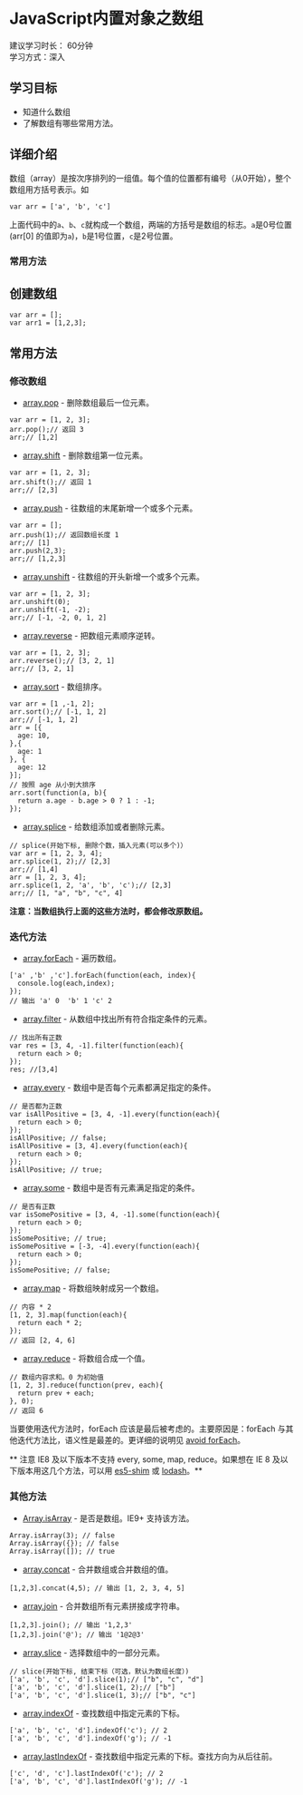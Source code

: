 # JavaScript内置对象之数组
建议学习时长： 60分钟  
学习方式：深入  

## 学习目标
* 知道什么数组
* 了解数组有哪些常用方法。

## 详细介绍
数组（array）是按次序排列的一组值。每个值的位置都有编号（从0开始），整个数组用方括号表示。如
```
var arr = ['a', 'b', 'c']
```

上面代码中的`a`、`b`、`c`就构成一个数组，两端的方括号是数组的标志。`a`是0号位置(arr[0] 的值即为`a`)，`b`是1号位置，`c`是2号位置。

### 常用方法
## 创建数组
```
var arr = [];
var arr1 = [1,2,3];
```

## 常用方法
### 修改数组
* [array.pop](https://developer.mozilla.org/en-US/docs/Web/JavaScript/Reference/Global_Objects/Array/pop) - 删除数组最后一位元素。
```
var arr = [1, 2, 3];
arr.pop();// 返回 3
arr;// [1,2]
```
* [array.shift](https://developer.mozilla.org/en-US/docs/Web/JavaScript/Reference/Global_Objects/Array/shift) - 删除数组第一位元素。
```
var arr = [1, 2, 3];
arr.shift();// 返回 1
arr;// [2,3]
```
* [array.push](https://developer.mozilla.org/en-US/docs/Web/JavaScript/Reference/Global_Objects/Array/push) - 往数组的末尾新增一个或多个元素。
```
var arr = [];
arr.push(1);// 返回数组长度 1
arr;// [1]
arr.push(2,3);
arr;// [1,2,3]
```
* [array.unshift](https://developer.mozilla.org/en-US/docs/Web/JavaScript/Reference/Global_Objects/Array/unshift) - 往数组的开头新增一个或多个元素。
```
var arr = [1, 2, 3];
arr.unshift(0);
arr.unshift(-1, -2);
arr;// [-1, -2, 0, 1, 2]
```
* [array.reverse](https://developer.mozilla.org/en-US/docs/Web/JavaScript/Reference/Global_Objects/Array/reverse) - 把数组元素顺序逆转。
```
var arr = [1, 2, 3];
arr.reverse();// [3, 2, 1]
arr;// [3, 2, 1]
```
* [array.sort](https://developer.mozilla.org/en-US/docs/Web/JavaScript/Reference/Global_Objects/Array/sort) - 数组排序。
```
var arr = [1 ,-1, 2];
arr.sort();// [-1, 1, 2]
arr;// [-1, 1, 2]
arr = [{
  age: 10,
},{
  age: 1
}, {
  age: 12
}];
// 按照 age 从小到大排序
arr.sort(function(a, b){
  return a.age - b.age > 0 ? 1 : -1;
});
```
* [array.splice](https://developer.mozilla.org/en-US/docs/Web/JavaScript/Reference/Global_Objects/Array/splice) - 给数组添加或者删除元素。
```
// splice(开始下标, 删除个数，插入元素(可以多个)）
var arr = [1, 2, 3, 4];
arr.splice(1, 2);// [2,3]
arr;// [1,4]
arr = [1, 2, 3, 4];
arr.splice(1, 2, 'a', 'b', 'c');// [2,3]
arr;// [1, "a", "b", "c", 4]
```

**注意：当数组执行上面的这些方法时，都会修改原数组。**

### 迭代方法
* [array.forEach](https://developer.mozilla.org/en-US/docs/Web/JavaScript/Reference/Global_Objects/Array/forEach) - 遍历数组。
```
['a' ,'b' ,'c'].forEach(function(each, index){
  console.log(each,index);
});
// 输出 'a' 0  'b' 1 'c' 2
```
* [array.filter](https://developer.mozilla.org/en-US/docs/Web/JavaScript/Reference/Global_Objects/Array/filter) - 从数组中找出所有符合指定条件的元素。
```
// 找出所有正数
var res = [3, 4, -1].filter(function(each){
  return each > 0;
});
res; //[3,4]
```
* [array.every](https://developer.mozilla.org/en-US/docs/Web/JavaScript/Reference/Global_Objects/Array/every) - 数组中是否每个元素都满足指定的条件。
```
// 是否都为正数
var isAllPositive = [3, 4, -1].every(function(each){
  return each > 0;
});
isAllPositive; // false;
isAllPositive = [3, 4].every(function(each){
  return each > 0;
});
isAllPositive; // true;
```
* [array.some](https://developer.mozilla.org/en-US/docs/Web/JavaScript/Reference/Global_Objects/Array/some) - 数组中是否有元素满足指定的条件。
```
// 是否有正数
var isSomePositive = [3, 4, -1].some(function(each){
  return each > 0;
});
isSomePositive; // true;
isSomePositive = [-3, -4].every(function(each){
  return each > 0;
});
isSomePositive; // false;
```
* [array.map](https://developer.mozilla.org/en-US/docs/Web/JavaScript/Reference/Global_Objects/Array/map) - 将数组映射成另一个数组。
```
// 内容 * 2
[1, 2, 3].map(function(each){
  return each * 2;
});
// 返回 [2, 4, 6]
```
* [array.reduce](https://developer.mozilla.org/en-US/docs/Web/JavaScript/Reference/Global_Objects/Array/reduce) - 将数组合成一个值。
```
// 数组内容求和。0 为初始值
[1, 2, 3].reduce(function(prev, each){
  return prev + each;
}, 0);
// 返回 6
```

当要使用迭代方法时，forEach 应该是最后被考虑的。主要原因是：forEach 与其他迭代方法比，语义性是最差的。更详细的说明见 [avoid forEach](http://aeflash.com/2014-11/avoid-foreach.html)。

** 注意 IE8 及以下版本不支持 every, some, map, reduce。如果想在 IE 8 及以下版本用这几个方法，可以用 [es5-shim](https://github.com/es-shims/es5-shim) 或 [lodash](https://lodash.com/)。**


### 其他方法
* [Array.isArray](https://developer.mozilla.org/en-US/docs/Web/JavaScript/Reference/Global_Objects/Array/isArray) - 是否是数组。IE9+ 支持该方法。
```
Array.isArray(3); // false
Array.isArray({}); // false
Array.isArray([]); // true
```
* [array.concat](https://developer.mozilla.org/en-US/docs/Web/JavaScript/Reference/Global_Objects/Array/concat) - 合并数组或合并数组的值。
```
[1,2,3].concat(4,5); // 输出 [1, 2, 3, 4, 5]
```
* [array.join](https://developer.mozilla.org/en-US/docs/Web/JavaScript/Reference/Global_Objects/Array/join) - 合并数组所有元素拼接成字符串。
```
[1,2,3].join(); // 输出 '1,2,3'
[1,2,3].join('@'); // 输出 '1@2@3'
```
* [array.slice](https://developer.mozilla.org/en-US/docs/Web/JavaScript/Reference/Global_Objects/Array/slice) - 选择数组中的一部分元素。
```
// slice(开始下标, 结束下标（可选，默认为数组长度）)
['a', 'b', 'c', 'd'].slice(1);// ["b", "c", "d"]
['a', 'b', 'c', 'd'].slice(1, 2);// ["b"]
['a', 'b', 'c', 'd'].slice(1, 3);// ["b", "c"]
```
* [array.indexOf](https://developer.mozilla.org/en-US/docs/Web/JavaScript/Reference/Global_Objects/Array/indexOf) - 查找数组中指定元素的下标。
```
['a', 'b', 'c', 'd'].indexOf('c'); // 2
['a', 'b', 'c', 'd'].indexOf('g'); // -1
```
* [array.lastIndexOf](https://developer.mozilla.org/en-US/docs/Web/JavaScript/Reference/Global_Objects/Array/lastIndexOf) - 查找数组中指定元素的下标。查找方向为从后往前。
```
['c', 'd', 'c'].lastIndexOf('c'); // 2
['a', 'b', 'c', 'd'].lastIndexOf('g'); // -1
